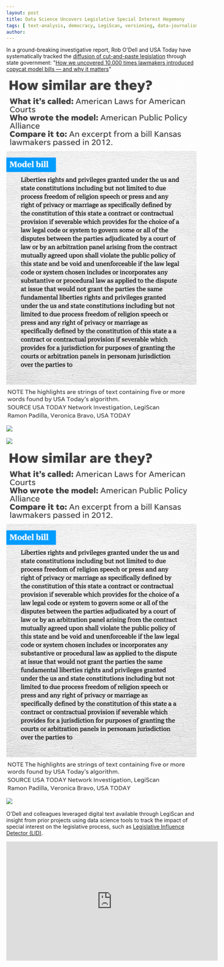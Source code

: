 ```yaml
---
layout: post
title: Data Science Uncovers Legislative Special Interest Hegemony
tags: [ text-analysis, democracy, LegiScan, versioning, data-journalism, open-data ]
author:
---
```



In a ground-breaking investigative report, Rob O'Dell and USA Today have systematically tracked the [diffusion of cut-and-paste legislation](https://www.azcentral.com/pages/interactives/asbestos-sharia-law-model-bills-lobbyists-special-interests-influence-state-laws/) through state government: "[How we uncovered 10,000 times lawmakers introduced copycat model bills — and why it matters](https://www.usatoday.com/story/news/investigations/2019/04/03/how-laws-made-why-we-revealed-politicians-didnt-write-them/3162256002/)"


![](_posts/img/242-Sharia-Kansas.gif)

![](posts/img/242-Sharia-Kansas.gif)

![](../posts/img/242-Sharia-Kansas.gif)

![](../_posts/img/242-Sharia-Kansas.gif)

<img src="https://github.com/DS4PS/ds4ps.github.io/blob/master/_posts/img/242-Sharia-Kansas.gif">

O'Dell and colleagues leveraged digital text available through LegiScan and insight from prior projects using data science tools to track the impact of special interest on the legislative process, such as [Legislative Influence Detector (LID)](https://dssg.uchicago.edu/lid/).

<iframe width="560" height="315" src="https://www.youtube-nocookie.com/embed/UOS6Czh-y3A" frameborder="0" allow="accelerometer; autoplay; encrypted-media; gyroscope; picture-in-picture" allowfullscreen></iframe>

